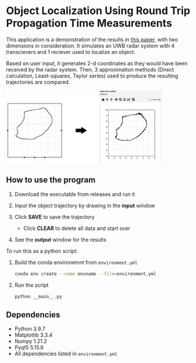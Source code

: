# Object Localization Using Round Trip Propagation Time Measurements

This application is a demonstration of the results in [this paper](https://ieeexplore.ieee.org/abstract/document/4542689?casa_token=anrYO5PKXesAAAAA:DJEadLwcF02fw9-zX2Jg-g8BGwdtXagcvIczKT7XP-4Uyy-O4Qz8HxzLCEWlTgDNF5FNr3CXeNXl), with two dimensions in consideration. It simulates an UWB radar system with 4 transcievers and 1 reciever used to localize an object.

Based on user input, it generates 2-d coordinates as they would have been received by the radar system. Then, 3 approximation methods (Direct calculation, Least-squares, Taylor series) used to produce the resulting trajectories are compared.

![Screenshot](/assets/readme-img.png)

## How to use the program

1. Download the executable from releases and run it

2. Input the object trajectory by drawing in the **input** window

3. Click **SAVE** to save the trajectory
   
   - Click **CLEAR** to delete all data and start over

4. See the **output** window for the results

To run this as a python script:

1. Build the conda environemnt from `environment.yml`
   
   ```bash
   conda env create --name envname --file=environment.yml
   ```

2. Run the script
   
   ```bash
   python __main__.py
   ```

## Dependencies

- Python 3.9.7
- Matplotlib 3.3.4
- Numpy 1.21.2
- Pyqt5 5.15.6
- All dependencies listed in `environment.yml`
